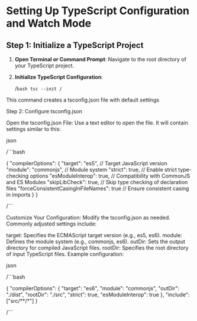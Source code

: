 # Setting Up TypeScript Configuration and Watch Mode

## Step 1: Initialize a TypeScript Project

1. **Open Terminal or Command Prompt**: Navigate to the root directory of your TypeScript project.

2. **Initialize TypeScript Configuration**:

   /```bash
   tsc --init
   /```

This command creates a tsconfig.json file with default settings
   
Step 2: Configure tsconfig.json

Open the tsconfig.json File: Use a text editor to open the file. It will contain settings similar to this:

json

/```bash

{
  "compilerOptions": {
    "target": "es5",                           // Target JavaScript version
    "module": "commonjs",                      // Module system
    "strict": true,                            // Enable strict type-checking options
    "esModuleInterop": true,                   // Compatibility with CommonJS and ES Modules
    "skipLibCheck": true,                      // Skip type checking of declaration files
    "forceConsistentCasingInFileNames": true   // Ensure consistent casing in imports
  }
}

/```

Customize Your Configuration: Modify the tsconfig.json as needed. Commonly adjusted settings include:

target: Specifies the ECMAScript target version (e.g., es5, es6).
module: Defines the module system (e.g., commonjs, es6).
outDir: Sets the output directory for compiled JavaScript files.
rootDir: Specifies the root directory of input TypeScript files.
Example configuration:

json

/```bash

{
  "compilerOptions": {
    "target": "es6",
    "module": "commonjs",
    "outDir": "./dist",
    "rootDir": "./src",
    "strict": true,
    "esModuleInterop": true
  },
  "include": ["src/**/*"]
}

/```
